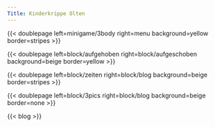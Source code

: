 ```yaml
---
Title: Kinderkrippe Olten
---
```

{{< doublepage left=minigame/3body right=menu background=yellow border=stripes >}}

{{< doublepage left=block/aufgehoben right=block/aufgeschoben background=beige border=yellow >}}

{{< doublepage left=block/zeiten right=block/blog background=beige border=stripes >}}

{{< doublepage left=block/3pics right=block/blog background=beige border=none >}}

{{< blog >}}